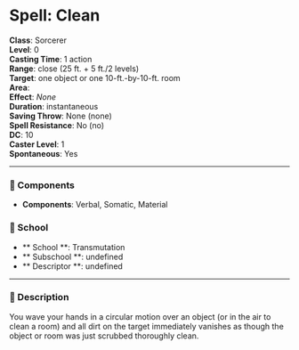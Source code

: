
# Spell: Clean
**Class**: Sorcerer  
**Level**: 0  
**Casting Time**: 1 action  
**Range**: close (25 ft. + 5 ft./2 levels)  
**Target**: one object or one 10-ft.-by-10-ft. room  
**Area**:   
**Effect**: _None_  
**Duration**: instantaneous  
**Saving Throw**: None (none)  
**Spell Resistance**: No (no)  
**DC**: 10  
**Caster Level**: 1  
**Spontaneous**: Yes

---

### 🔮 Components
- **Components**: Verbal, Somatic, Material

### 🏫 School
- ** School **: Transmutation
- ** Subschool **: undefined
- ** Descriptor **: undefined
---

### 📜 Description
You wave your hands in a circular motion over an object (or in the air to clean a room) and all dirt on the target immediately vanishes as though the object or room was just scrubbed thoroughly clean.
